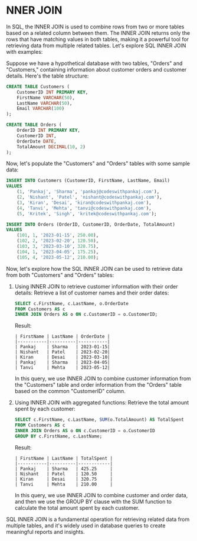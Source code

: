 # NNER JOIN

In SQL, the INNER JOIN is used to combine rows from two or more tables based on a related column between them. The INNER JOIN returns only the rows that have matching values in both tables, making it a powerful tool for retrieving data from multiple related tables. Let's explore SQL INNER JOIN with examples:

Suppose we have a hypothetical database with two tables, "Orders" and "Customers," containing information about customer orders and customer details. Here's the table structure:

```sql
CREATE TABLE Customers (
    CustomerID INT PRIMARY KEY,
    FirstName VARCHAR(50),
    LastName VARCHAR(50),
    Email VARCHAR(100)
);

CREATE TABLE Orders (
    OrderID INT PRIMARY KEY,
    CustomerID INT,
    OrderDate DATE,
    TotalAmount DECIMAL(10, 2)
);
```

Now, let's populate the "Customers" and "Orders" tables with some sample data:

```sql
INSERT INTO Customers (CustomerID, FirstName, LastName, Email)
VALUES
    (1, 'Pankaj', 'Sharma', 'pankaj@codeswithpankaj.com'),
    (2, 'Nishant', 'Patel', 'nishant@codeswithpankaj.com'),
    (3, 'Kiran', 'Desai', 'kiran@codeswithpankaj.com'),
    (4, 'Tanvi', 'Mehta', 'tanvi@codeswithpankaj.com'),
    (5, 'Kritek', 'Singh', 'kritek@codeswithpankaj.com');

INSERT INTO Orders (OrderID, CustomerID, OrderDate, TotalAmount)
VALUES
    (101, 1, '2023-01-15', 250.00),
    (102, 2, '2023-02-20', 120.50),
    (103, 3, '2023-03-10', 320.75),
    (104, 1, '2023-04-05', 175.25),
    (105, 4, '2023-05-12', 210.00);
```

Now, let's explore how the SQL INNER JOIN can be used to retrieve data from both "Customers" and "Orders" tables:

1. Using INNER JOIN to retrieve customer information with their order details:
   Retrieve a list of customer names and their order dates:

   ```sql
   SELECT c.FirstName, c.LastName, o.OrderDate
   FROM Customers AS c
   INNER JOIN Orders AS o ON c.CustomerID = o.CustomerID;
   ```

   Result:
   ```
   | FirstName | LastName | OrderDate |
   |-----------|----------|-----------|
   | Pankaj    | Sharma   | 2023-01-15|
   | Nishant   | Patel    | 2023-02-20|
   | Kiran     | Desai    | 2023-03-10|
   | Pankaj    | Sharma   | 2023-04-05|
   | Tanvi     | Mehta    | 2023-05-12|
   ```

   In this query, we use INNER JOIN to combine customer information from the "Customers" table and order information from the "Orders" table based on the common "CustomerID" column.

2. Using INNER JOIN with aggregated functions:
   Retrieve the total amount spent by each customer:

   ```sql
   SELECT c.FirstName, c.LastName, SUM(o.TotalAmount) AS TotalSpent
   FROM Customers AS c
   INNER JOIN Orders AS o ON c.CustomerID = o.CustomerID
   GROUP BY c.FirstName, c.LastName;
   ```

   Result:
   ```
   | FirstName | LastName | TotalSpent |
   |-----------|----------|------------|
   | Pankaj    | Sharma   | 425.25     |
   | Nishant   | Patel    | 120.50     |
   | Kiran     | Desai    | 320.75     |
   | Tanvi     | Mehta    | 210.00     |
   ```

   In this query, we use INNER JOIN to combine customer and order data, and then we use the GROUP BY clause with the SUM function to calculate the total amount spent by each customer.

SQL INNER JOIN is a fundamental operation for retrieving related data from multiple tables, and it's widely used in database queries to create meaningful reports and insights.
